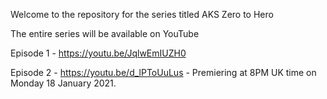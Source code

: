 Welcome to the repository for the series titled AKS Zero to Hero

The entire series will be available on YouTube  

Episode 1 - https://youtu.be/JqlwEmIUZH0

Episode 2 - https://youtu.be/d_lPToUuLus - Premiering at 8PM UK time on Monday 18 January 2021.
